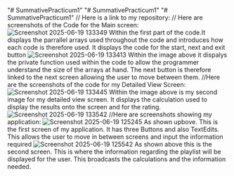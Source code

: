 "# SummativePracticum1" 
"# SummativePracticum1" 
"# SummativePracticum1" 
// Here is a link to my repository: 
// Here are screenshots of the Code for the Main screen: 
![Screenshot 2025-06-19 133349](https://github.com/user-attachments/assets/deb0baeb-488a-4466-92e1-1cad2b1c0014)
Within the first part of the code.It displays the parrallel arrays used throughout the code and introduces how each code is therefore used. It displays the code for the start, next and exit button
![Screenshot 2025-06-19 133413](https://github.com/user-attachments/assets/39b8bdf3-5390-4763-bfb5-9d987ece9b87)
Within the image above it dispalys the private function used within the code to allow the programmer understand the size of the arrays at hand. The next button is therefore linked to the next screen allowing the user to move between them.
//Here are the screenshots of the code for my Detailed View Screen:
![Screenshot 2025-06-19 133445](https://github.com/user-attachments/assets/f718899e-8daa-4a3a-babe-3f1780e172e3)
Within the image above is my second image for my detailed view screen. It displays the calculation used to display the results onto the screen and for the rating. 
![Screenshot 2025-06-19 133542](https://github.com/user-attachments/assets/3cb09af9-f03c-453c-8a22-1e8e3076cf10)
//Here are screenshots showing my application: 
![Screenshot 2025-06-19 125245](https://github.com/user-attachments/assets/93a061e1-1847-447a-afc4-7e5292714a5f)
As shown upbove. This is the first screen of my application. It has three Buttons and also TextEdits. This allows the user to move in between screens and input the information required
![Screenshot 2025-06-19 125542](https://github.com/user-attachments/assets/1bd25bf0-8a9d-49c6-9cb8-c66025cd0059)
As shown above this is the second screen. This is where the information regarding the playlist will be displayed for the user. This broadcasts the calculations and the information needed. 
